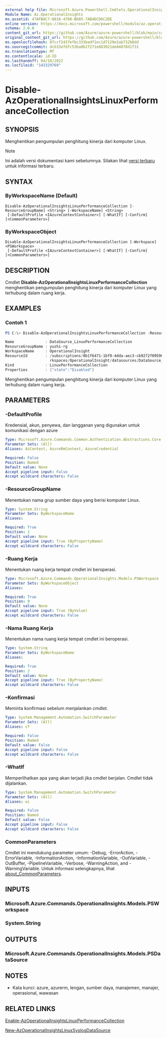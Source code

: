 ```yaml
---
external help file: Microsoft.Azure.PowerShell.Cmdlets.OperationalInsights.dll-Help.xml
Module Name: Az.OperationalInsights
ms.assetid: 47AFBAC7-8818-4788-B685-7AB4DCD6C2DE
online version: https://docs.microsoft.com/powershell/module/az.operationalinsights/disable-azoperationalinsightslinuxperformancecollection
schema: 2.0.0
content_git_url: https://github.com/Azure/azure-powershell/blob/main/src/OperationalInsights/OperationalInsights/help/Disable-AzOperationalInsightsLinuxPerformanceCollection.md
original_content_git_url: https://github.com/Azure/azure-powershell/blob/main/src/OperationalInsights/OperationalInsights/help/Disable-AzOperationalInsightsLinuxPerformanceCollection.md
ms.openlocfilehash: 87ccf2437efbc333bedf1ec1d7129e2ab732b8dd
ms.sourcegitcommit: dcb33efdfc53ba0b2f271e883021de84878d1f31
ms.translationtype: MT
ms.contentlocale: id-ID
ms.lasthandoff: 04/18/2022
ms.locfileid: "143329769"
---
```

# Disable-AzOperationalInsightsLinuxPerformanceCollection

## SYNOPSIS
Menghentikan pengumpulan penghitung kinerja dari komputer Linux.

> [!NOTE]
>Ini adalah versi dokumentasi kami sebelumnya. Silakan lihat [versi terbaru](/powershell/module/az.operationalinsights/disable-azoperationalinsightslinuxperformancecollection) untuk informasi terbaru.

## SYNTAX

### ByWorkspaceName (Default)
```
Disable-AzOperationalInsightsLinuxPerformanceCollection [-ResourceGroupName] <String> [-WorkspaceName] <String>
 [-DefaultProfile <IAzureContextContainer>] [-WhatIf] [-Confirm] [<CommonParameters>]
```

### ByWorkspaceObject
```
Disable-AzOperationalInsightsLinuxPerformanceCollection [-Workspace] <PSWorkspace>
 [-DefaultProfile <IAzureContextContainer>] [-WhatIf] [-Confirm] [<CommonParameters>]
```

## DESCRIPTION
Cmdlet **Disable-AzOperationalInsightsLinuxPerformanceCollection** menghentikan pengumpulan penghitung kinerja dari komputer Linux yang terhubung dalam ruang kerja.

## EXAMPLES

### Contoh 1
```powershell
PS C:\> Disable-AzOperationalInsightsLinuxPerformanceCollection -ResourceGroupName yuzhi-rg -WorkspaceName OperationalInsight

Name              : DataSource_LinuxPerformanceCollection
ResourceGroupName : yuzhi-rg
WorkspaceName     : OperationalInsight
ResourceId        : /subscriptions/0b1f6471-1bf0-4dda-aec3-cb9272f09590/resourceGroups/yuzhi-rg/providers/Microsoft.OperationalInsights/wo
                    rkspaces/OperationalInsight/datasources/DataSource_LinuxPerformanceCollection
Kind              : LinuxPerformanceCollection
Properties        : {"state":"Disabled"}
```
Menghentikan pengumpulan penghitung kinerja dari komputer Linux yang terhubung dalam ruang kerja.

## PARAMETERS

### -DefaultProfile
Kredensial, akun, penyewa, dan langganan yang digunakan untuk komunikasi dengan azure

```yaml
Type: Microsoft.Azure.Commands.Common.Authentication.Abstractions.Core.IAzureContextContainer
Parameter Sets: (All)
Aliases: AzContext, AzureRmContext, AzureCredential

Required: False
Position: Named
Default value: None
Accept pipeline input: False
Accept wildcard characters: False
```

### -ResourceGroupName
Menentukan nama grup sumber daya yang berisi komputer Linux.

```yaml
Type: System.String
Parameter Sets: ByWorkspaceName
Aliases:

Required: True
Position: 1
Default value: None
Accept pipeline input: True (ByPropertyName)
Accept wildcard characters: False
```

### -Ruang Kerja
Menentukan ruang kerja tempat cmdlet ini beroperasi.

```yaml
Type: Microsoft.Azure.Commands.OperationalInsights.Models.PSWorkspace
Parameter Sets: ByWorkspaceObject
Aliases:

Required: True
Position: 0
Default value: None
Accept pipeline input: True (ByValue)
Accept wildcard characters: False
```

### -Nama Ruang Kerja
Menentukan nama ruang kerja tempat cmdlet ini beroperasi.

```yaml
Type: System.String
Parameter Sets: ByWorkspaceName
Aliases:

Required: True
Position: 2
Default value: None
Accept pipeline input: True (ByPropertyName)
Accept wildcard characters: False
```

### -Konfirmasi
Meminta konfirmasi sebelum menjalankan cmdlet.

```yaml
Type: System.Management.Automation.SwitchParameter
Parameter Sets: (All)
Aliases: cf

Required: False
Position: Named
Default value: False
Accept pipeline input: False
Accept wildcard characters: False
```

### -WhatIf
Memperlihatkan apa yang akan terjadi jika cmdlet berjalan.
Cmdlet tidak dijalankan.

```yaml
Type: System.Management.Automation.SwitchParameter
Parameter Sets: (All)
Aliases: wi

Required: False
Position: Named
Default value: False
Accept pipeline input: False
Accept wildcard characters: False
```

### CommonParameters
Cmdlet ini mendukung parameter umum: -Debug, -ErrorAction, -ErrorVariable, -InformationAction, -InformationVariable, -OutVariable, -OutBuffer, -PipelineVariable, -Verbose, -WarningAction, and -WarningVariable. Untuk informasi selengkapnya, lihat [about_CommonParameters](http://go.microsoft.com/fwlink/?LinkID=113216).

## INPUTS

### Microsoft.Azure.Commands.OperationalInsights.Models.PSWorkspace

### System.String

## OUTPUTS

### Microsoft.Azure.Commands.OperationalInsights.Models.PSDataSource

## NOTES
* Kata kunci: azure, azurerm, lengan, sumber daya, manajemen, manajer, operasional, wawasan

## RELATED LINKS

[Enable-AzOperationalInsightsLinuxPerformanceCollection](./Enable-AzOperationalInsightsLinuxPerformanceCollection.md)

[New-AzOperationalInsightsLinuxSyslogDataSource](./New-AzOperationalInsightsLinuxSyslogDataSource.md)


